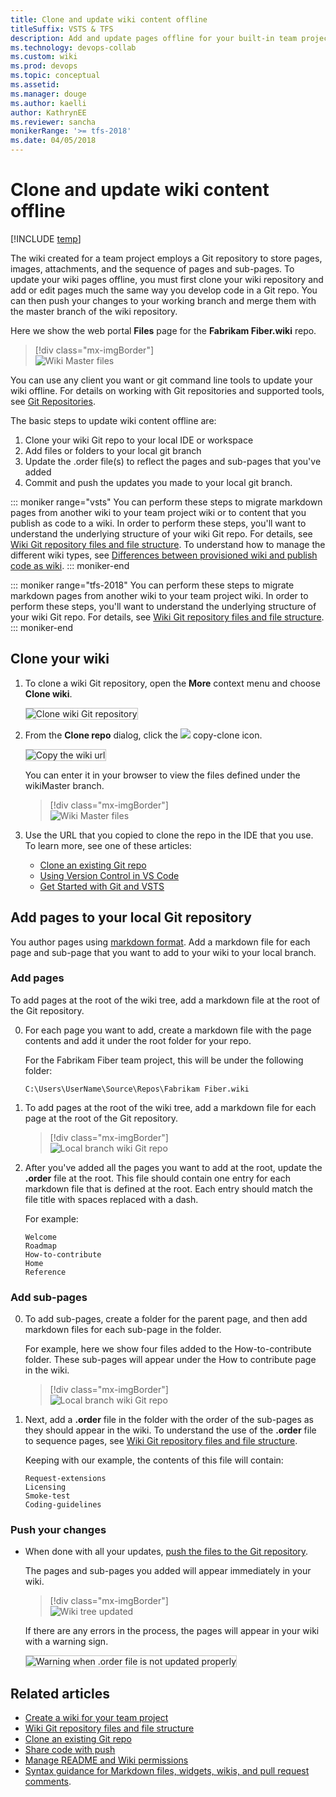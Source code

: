 ```yaml
---
title: Clone and update wiki content offline 
titleSuffix: VSTS & TFS 
description: Add and update pages offline for your built-in team project wiki in Visual Studio Team Services & Team Foundation Server 
ms.technology: devops-collab
ms.custom: wiki
ms.prod: devops
ms.topic: conceptual
ms.assetid:
ms.manager: douge
ms.author: kaelliauthor: KathrynEE
ms.reviewer: sancha
monikerRange: '>= tfs-2018'
ms.date: 04/05/2018  
---
```


# Clone and update wiki content offline

[!INCLUDE [temp](../../_shared/version-vsts-tfs-2018.md)]

The wiki created for a team project employs a Git repository to store pages, images, attachments, and the sequence of pages and sub-pages. To update your wiki pages offline, you must first clone your wiki repository and add or edit pages much the same way you develop code in a Git repo. You can then push your changes to your working branch and merge them with the master branch of the wiki repository.

Here we show the web portal **Files** page for the **Fabrikam Fiber.wiki** repo.   

> [!div class="mx-imgBorder"]  
> ![Wiki Master files](_img/wiki/wikimaster-files.png)

You can use any client you want or git command line tools to update your wiki offline. For details on working with Git repositories and supported tools, see [Git Repositories](../../git/index.md). 

The basic steps to update wiki content offline are:
1. Clone your wiki Git repo to your local IDE or workspace 
2. Add files or folders to your local git branch 
3. Update the .order file(s) to reflect the pages and sub-pages that you've added 
4. Commit and push the updates you made to your local git branch.

::: moniker range="vsts"
You can perform these steps to migrate markdown pages from another wiki to your team project wiki or to content that you publish as code to a wiki. In order to perform these steps, you'll want to understand the underlying structure of your wiki Git repo. For details, see [Wiki Git repository files and file structure](wiki-file-structure.md).  To understand how to manage the different wiki types, see [Differences between provisioned wiki and publish code as wiki](provisioned-vs-published-wiki.md).
::: moniker-end

::: moniker range="tfs-2018"
You can perform these steps to migrate markdown pages from another wiki to your team project wiki. In order to perform these steps, you'll want to understand the underlying structure of your wiki Git repo. For details, see [Wiki Git repository files and file structure](wiki-file-structure.md).  
::: moniker-end

<a id="edit-wiki-offline"></a>

## Clone your wiki

1. To clone a wiki Git repository, open the **More** context menu and choose **Clone wiki**.

	<img src="_img/wiki/clone-wiki.png" alt="Clone wiki Git repository" style="border: 1px solid #C3C3C3;" />

2. From the **Clone repo** dialog, click the ![](../../_img/icons/copy-clone-icon.png) copy-clone icon.  

	<img src="_img/wiki/clone-wiki-dialog.png" alt="Copy the wiki url" style="border: 1px solid #C3C3C3;" />

	You can enter it in your browser to view the files defined under  the wikiMaster branch.
 
	> [!div class="mx-imgBorder"]  
	> ![Wiki Master files](_img/wiki/work-offline-wikiMaster-files.png)   

3. Use the URL that you copied to clone the repo in the IDE that you use. To learn more, see one of these articles: 
	- [Clone an existing Git repo](../../git/tutorial/clone.md) 
	- [Using Version Control in VS Code](https://code.visualstudio.com/docs/editor/versioncontrol)
	- [Get Started with Git and VSTS](../../git/gitquickstart.md?view=vsts&tabs=visual-studio)


## Add pages to your local Git repository

You author pages using [markdown format](../../reference/markdown-guidance.md). Add a markdown file for each page and sub-page that you want to add to your wiki to your local branch. 

### Add pages

To add pages at the root of the wiki tree, add a markdown file at the root of the Git repository.

0. For each page you want to add, create a markdown file with the page contents and add it under the root folder for your repo. 
 
	For the Fabrikam Fiber team project, this will be under the following folder:  

	`C:\Users\UserName\Source\Repos\Fabrikam Fiber.wiki`

0.  To add pages at the root of the wiki tree, add a markdown file for each page at the root of the Git repository.

	> [!div class="mx-imgBorder"]  
	> ![Local branch wiki Git repo](_img/wiki/add-pages.png)

2. After you've added all the pages you want to add at the root, update the **.order** file at the root. This file should contain one entry for each markdown file that is defined at the root. Each entry should match the file title with spaces replaced with a dash. 
 
	For example:  

	```
	Welcome 
	Roadmap  
	How-to-contribute  
	Home  
	Reference  
	```

### Add sub-pages 

0. To add sub-pages, create a folder for the parent page, and then add markdown files for each sub-page in the folder. 

	For example, here we show four files added to the How-to-contribute folder. These sub-pages will appear under the How to contribute page in the wiki. 

	> [!div class="mx-imgBorder"]  
	> ![Local branch wiki Git repo](_img/wiki/add-sub-pages.png)

0. Next, add a **.order** file in the folder with the order of the sub-pages as they should appear in the wiki. To understand the use of the **.order** file to sequence pages, see [Wiki Git repository files and file structure](wiki-file-structure.md). 
	 
	Keeping with our example, the contents of this file will contain: 

	```
	Request-extensions  
	Licensing  
	Smoke-test  
	Coding-guidelines  
	```

### Push your changes 

- When done with all your updates, [push the files to the Git repository](../../git/tutorial/pushing.md). 

	The pages and sub-pages you added will appear immediately in your wiki.

	> [!div class="mx-imgBorder"]  
	> ![Wiki tree updated](_img/wiki/wiki-tree-updated-offline.png)

	If there are any errors in the process, the pages will appear in your wiki with a warning sign.

	<img src="_img/wiki/wiki-offline-order-warning.png" alt="Warning when .order file is not updated properly" style="border: 1px solid #C3C3C3;" />

## Related articles

- [Create a wiki for your team project](wiki-create-repo.md)
- [Wiki Git repository files and file structure](wiki-file-structure.md)
- [Clone an existing Git repo](../../git/tutorial/clone.md)
- [Share code with push](../../git/tutorial/pushing.md)
- [Manage README and Wiki permissions](manage-readme-wiki-permissions.md)
- [Syntax guidance for Markdown files, widgets, wikis, and pull request comments](../../reference/markdown-guidance.md).


<!---

<img src="_img/wiki/wiki-repo-struct.png" alt="Wiki Git repository structure" style="border: 1px solid #C3C3C3;" />
 
<img src="_img/wiki/wiki-offline-add-page.png" alt="Add page to wiki Git repo" style="border: 1px solid #C3C3C3;" />

	<img src="_img/wiki/wiki-offline-update-order-subpages.png" alt="Update .ORDER file with the order of the sub-pages in the Git repo" style="border: 1px solid #C3C3C3;" />

	<img src="_img/wiki/wiki-offline-updated.png" alt="Wiki pages appear after updating the pages offline" style="border: 1px solid #C3C3C3;" />

In the web portal, you can view the repo files based on the following URL: 
::: moniker range="vsts"
	`https://*AccountName*.visualstudio.com/DefaultCollection/*ProjectName*/_git/*ProjectName*.wiki`
::: moniker-end
::: moniker range=">= tfs-2018"
	`https://*ServerName*/DefaultCollection/*ProjectName*/_git/*ProjectName*.wiki`
::: moniker-end

1. Clone your wiki Git repo to your local IDE or workspace 
2. Create a local git branch based on your wikiMaster branch 
3. Add files or folders to your local git branch 
4. Update the .ORDER file(s) to reflect the pages and subpages you've added 
5. Commit and push the updates you made to your local git branch
6. Create a pull request to merge your changes to the wikiMaster branch 
7. Approve the changes to complete the pull request.  

While that's a lot of steps, the main steps that are specific to updating a wiki is step 3. The rest follow the standard steps for updating a Git repo.

-->  